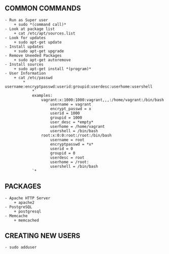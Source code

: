 ## COMMON COMMANDS
	- Run as Super user
		+ sudo *(command call)*
	- Look at package list
		+ cat /etc/apt/sources.list
	- Look for updates
		+ sudo apt-get update
	- Install updates
		+ sudo apt-get upgrade
	- Remove Uneeded Packages
		+ sudo apt-get autoremove
	- Install sources
		+ sudo apt-get install *(program)*
	- User Information
		+ cat /etc/passwd
			* username:encryptpasswd:userid:groupid:userdesc:userhome:usershell
				*`
				examples:
					vagrant:x:1000:1000:vagrant,,,:/home/vagrant:/bin/bash			
						username = vagrant
						encrypt_passwd = x
						userid = 1000
						groupid = 1000
						user_desc = *empty*
						userhome = /home/vagrant
						usershell = /bin/bash
					root:x:0:0:root:/root:/bin/bash
						username = root
						encryptpasswd = *x*
						userid = 0
						groupid = 0
						userdesc = root
						userhome = /root:
						usershell = /bin/bash
				`*
## PACKAGES
	- Apache HTTP Server
		+ apache2
	- PostgreSQL
		+ postgresql
	- Memcache
		+ memcached
## CREATING NEW USERS
	- sudo adduser

